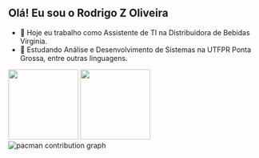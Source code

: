 ## Olá! Eu sou o Rodrigo Z Oliveira

- 🔭 Hoje eu trabalho como Assistente de TI na Distribuidora de Bebidas Virginia.
- 🌱 Estudando Análise e Desenvolvimento de Sistemas na UTFPR Ponta Grossa, entre outras linguagens.

<div>
  <a href="https://github.com/rodrigozubek"></a>
      <img height="140em" src="https://github-readme-stats.vercel.app/api?username=rodrigozubek&show_icons=true&theme=tokyonight&include_all_commits=true&count_private=true"/>
      <img height="140em" src="https://github-readme-stats.vercel.app/api/top-langs/?username=rodrigozubek&layout=compact&langs_count=16&theme=tokyonight"/>
</div>

<picture>
  <source media="(prefers-color-scheme: dark)" srcset="https://raw.githubusercontent.com/rodrigozubek/rodrigozubek/output/pacman-contribution-graph-dark.svg">
  <source media="(prefers-color-scheme: light)" srcset="https://raw.githubusercontent.com/rodrigozubek/rodrigozubek/output/pacman-contribution-graph.svg">
  <img alt="pacman contribution graph" src="https://raw.githubusercontent.com/rodrigozubek/rodrigozubek/output/pacman-contribution-graph.svg">
</picture>
  
